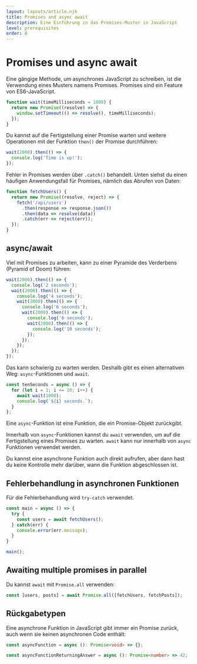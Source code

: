 ```yaml
---
layout: layouts/article.njk
title: Promises and async await
description: Eine Einführung in das Promises-Muster in JavaScript
level: prerequisites
order: 8
---
```


# Promises und async await

Eine gängige Methode, um asynchrones JavaScript zu schreiben, ist die Verwendung eines Musters namens Promises. Promises sind ein Feature von ES6-JavaScript.

```js
function wait(timeMilliseconds = 1000) {
  return new Promise((resolve) => {
    window.setTimeout(() => resolve(), timeMilliseconds);
  });
}
```

Du kannst auf die Fertigstellung einer Promise warten und weitere Operationen mit der Funktion `then()` der Promise durchführen: 

```js
wait(2000).then(() => {
  console.log('Time is up!');
});
```

Fehler in Promises werden über `.catch()` behandelt.
Unten siehst du einen häufigen Anwendungsfall für Promises, nämlich das Abrufen von Daten:

```js
function fetchUsers() {
  return new Promise((resolve, reject) => {
    fetch('/api/users')
      .then(response => response.json())
      .then(data => resolve(data))
      .catch(err => reject(err));
  });
}
```

## async/await

Viel mit Promises zu arbeiten, kann zu einer Pyramide des Verderbens (Pyramid of Doom) führen:

```js
wait(2000).then(() => {
  console.log('2 seconds');
  wait(2000).then(() => {
    console.log('4 seconds');
    wait(2000).then(() => {
      console.log('6 seconds');
      wait(2000).then(() => {
        console.log('8 seconds');
        wait(2000).then(() => {
          console.log('10 seconds');
        });
      });
    });
  });
});
```

Das kann schwierig zu warten werden. Deshalb gibt es einen alternativen Weg: `async`-Funktionen und `await`.

```js
const tenSeconds = async () => {
  for (let i = 1; i <= 10; i++) {
    await wait(1000);
    console.log(`${i} seconds.`);
  }
};
```

Eine `async`-Funktion ist eine Funktion, die ein Promise-Objekt zurückgibt. 

Innerhalb von `async`-Funktionen kannst du `await` verwenden, um auf die Fertigstellung eines Promises zu warten.
`await` kann nur innerhalb von `async` Funktionen verwendet werden.

Du kannst eine asynchrone Funktion auch direkt aufrufen, aber dann hast du keine Kontrolle mehr darüber, wann die Funktion abgeschlossen ist.

## Fehlerbehandlung in asynchronen Funktionen

Für die Fehlerbehandlung wird `try-catch` verwendet.

```js
const main = async () => {
  try {
    const users = await fetchUsers();
  } catch(err) {
    console.error(err.message);
  }
}

main();
```

## Awaiting multiple promises in parallel

Du kannst `await` mit `Promise.all` verwenden:

```js
const [users, posts] = await Promise.all([fetchUsers, fetchPosts]);
```

## Rückgabetypen

Eine asynchrone Funktion in JavaScript gibt immer ein Promise zurück, auch wenn sie keinen asynchronen Code enthält:

```ts
const asyncFunction = async (): Promise<void> => {};

const asyncFunctionReturningAnswer = async (): Promise<number> => 42;
```
